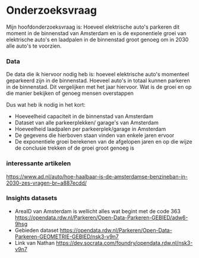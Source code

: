 # Onderzoeksvraag

Mijn hoofdonderzoeksvraag is: Hoeveel elektrische auto's parkeren dit moment in de binnenstad van Amsterdam en is de exponentiele groei van elektrische auto's en laadpalen in de binnenstad groot genoeg om in 2030 alle auto's te voorzien.

### Data

De data die ik hiervoor nodig heb is: hoeveel elektrische auto's momenteel geparkeerd zijn in de binnenstad. Hoeveel auto's in totaal kunnen parkeren in de binnenstad. Dit vergelijken met het jaar hiervoor. Wat is de groei en op die manier bekijken of genoeg mensen overstappen

Dus wat heb ik nodig in het kort:

- Hoeveelheid capaciteit in de binnenstad van Amsterdam
- Dataset van alle parkeerplekken/ garage's van Amsterdam
- Hoeveelheid laadpalen per parkeerplek/garage in Amsterdam
- De gegevens die hierboven staan vinden van enkele jaren ervoor
- De exponentiele groei berekenen van de afgelopen jaren en op die wijze de conclusie trekken of de groei groot genoeg is

### interessante artikelen

https://www.ad.nl/auto/hoe-haalbaar-is-de-amsterdamse-benzineban-in-2030-zes-vragen-br~a887ecdd/


### Insights datasets

- AreaID van Amsterdam is wellicht alles wat begint met de code 363 https://opendata.rdw.nl/Parkeren/Open-Data-Parkeren-GEBIED/adw6-9hsg
- Gebieden dataset https://opendata.rdw.nl/Parkeren/Open-Data-Parkeren-GEOMETRIE-GEBIED/nsk3-v9n7
- Link van Nathan https://dev.socrata.com/foundry/opendata.rdw.nl/nsk3-v9n7
